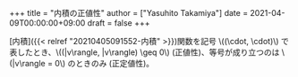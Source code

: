 +++
title = "内積の正値性"
author = ["Yasuhito Takamiya"]
date = 2021-04-09T00:00:00+09:00
draft = false
+++

[内積]({{< relref "20210405091552-内積" >}})関数を記号 \\((\cdot, \cdot)\\) で表したとき、\\((|v\rangle, |v\rangle) \geq 0\\) (正値性)、等号が成り立つのは \\(|v\rangle = 0\\) のときのみ (正定値性)。
